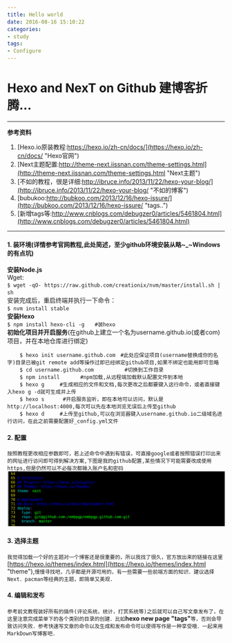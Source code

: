 ```yaml
---
title: Hello world
date: 2016-08-16 15:10:22
categories:
- study
tags:
- Configure
---
```


Hexo and NexT on Github 建博客折腾...
==============

---
**参考资料**  
1. [Hexo.io原装教程:https://hexo.io/zh-cn/docs/](https://hexo.io/zh-cn/docs/ "Hexo官网")  
2. [Next主题配置:http://theme-next.iissnan.com/theme-settings.html](http://theme-next.iissnan.com/theme-settings.html "Next主题")  
3. [不如的教程，很是详细:http://ibruce.info/2013/11/22/hexo-your-blog/](http://ibruce.info/2013/11/22/hexo-your-blog/ "不如的博客")  
4. [bubukoo:http://bubkoo.com/2013/12/16/hexo-issure/](http://bubkoo.com/2013/12/16/hexo-issure/ "tags..")  
5. [新增tags等:http://www.cnblogs.com/debugzer0/articles/5461804.html](http://www.cnblogs.com/debugzer0/articles/5461804.html)  

---

#### 1. 装环境(详情参考官网教程,此处简述，至少github环境安装从略~_~Windows的有点坑)  


**安装Node.js**  
	Wget:  
	`$ wget -qO- https://raw.github.com/creationix/nvm/master/install.sh | sh`  
	安装完成后，重启终端并执行一下命令：  
	`$ nvm install stable`  
**安装Hexo**  
	`$ npm install hexo-cli -g　　#装hexo`   
**初始化项目并开启服务**(在github上建立一个名为username.github.io(或者com)项目，并在本地仓库进行绑定)
```  
	$ hexo init username.github.com　#此处应保证项目(username替换成你的名字)目录已被git remote add等操作过即已经绑定github项目,如果不绑定也能用即可忽略  
	$ cd username.github.com　　　　　　#切换到工作目录   
	$ npm install　　　　#npm加载,从远程端加载默认配置文件到本地  
	$ hexo g　　　#生成相应的文件和文档,每次更改之后都要键入这行命令，或者直接键入hexo g -d就可生成并上传  
	$ hexo s 　　　#开启服务监听，即在本地可以访问，默认是http://localhost:4000,每次可以先在本地浏览无误后上传至github  
	$ hexo d　　　#上传至github,可以在浏览器键入username.github.io二级域名进行访问，在此之前需要配置好_config.yml文件  
```  
#### 2. 配置  
`按照教程更改相应参数即可，若上述命令中遇到有错误，可直接google或者按照错误打印出来的网址进行访问即可得到解决方案,下图是我的github配置,某些情况下可能需要改成使用https,但是仍然可以不必每次都输入账户名和密码`   
![github配置](/images/git.png)
#### 3. 选择主题  
`我觉得加载一个好的主题对一个博客还是很重要的，所以我找了很久，官方放出来的链接在这里`[https://hexo.io/themes/index.html](https://hexo.io/themes/index.html "theme"),`慢慢寻找吧，几乎都是开源可用的，有一些需要一些前端方面的知识．建议选择Next．pacman等经典的主题，即简单又美观.  `  
#### 4. 编辑和发布  
`参考前文教程装好所有的插件(评论系统，统计，打赏系统等)之后就可以自己写文章发布了，在这里注意完成菜单下的各个类别的目录的创建．比如`**hexo new page "tags"**`等，否则会导致访问失败．参考快速写文章的命令以及生成和发布命令可以使得写作是一种享受哦．一起来用MarkDown写博客吧.`  
